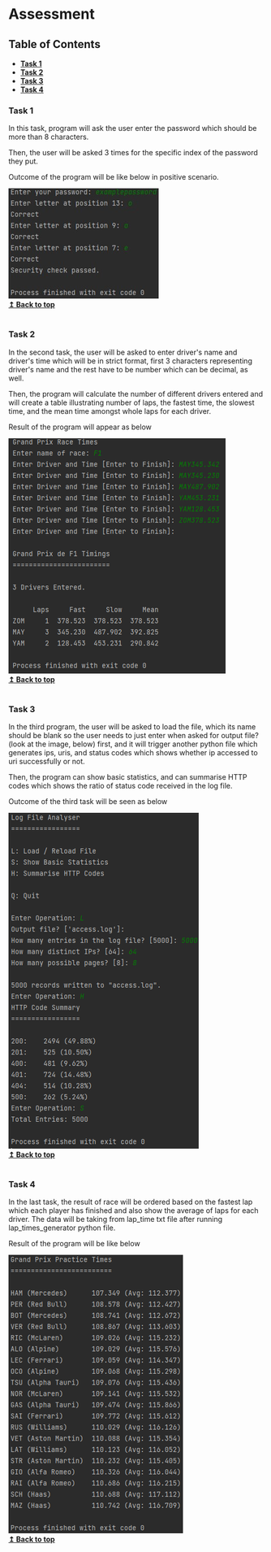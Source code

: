 # Assessment

## **Table of Contents**

* [**Task 1**](#task-1)
* [**Task 2**](#task-2)
* [**Task 3**](#task-3)
* [**Task 4**](#task-4)

### Task 1
In this task, program will ask the user enter the password which should be more than 8 characters. 

Then, the user will be asked 3 times for the specific index of the password they put.

Outcome of the program will be like below in positive scenario. 

<img src="readme_photos\task_1.jpg">

<br/>
<div align="left">
    <b><a href="#table-of-contents">↥ Back to top</a></b>
</div>
<br/>

### Task 2

In the second task, the user will be asked to enter driver's name and driver's time which will be in strict format, first 3 characters representing driver's name and the rest have to be number which can be decimal, as well.

Then, the program will calculate the number of different drivers entered and will create a table illustrating number of laps, the fastest time, the slowest time, and the mean time amongst whole laps for each driver.

Result of the program will appear as below

<img src="readme_photos\task_2.png">

<br/>
<div align="left">
    <b><a href="#table-of-contents">↥ Back to top</a></b>
</div>
<br/>

### Task 3

In the third program, the user will be asked to load the file, which its name should be blank so the user needs to just enter when asked for output file? (look at the image, below) first, and it will trigger another python file which generates ips, uris, and status codes which shows whether ip accessed to uri successfully or not.

Then, the program can show basic statistics, and can summarise HTTP codes which shows the ratio of status code received in the log file.

Outcome of the third task will be seen as below

<img src="readme_photos\task_3.png">

<br/>
<div align="left">
    <b><a href="#table-of-contents">↥ Back to top</a></b>
</div>
<br/>

### Task 4

In the last task, the result of race will be ordered based on the fastest lap which each player has finished and also show the average of laps for each driver. The data will be taking from lap_time txt file after running lap_times_generator python file. 

Result of the program will be like below

<img src="readme_photos/task_4.png">

<br/>
<div align="left">
    <b><a href="#table-of-contents">↥ Back to top</a></b>
</div>
<br/>